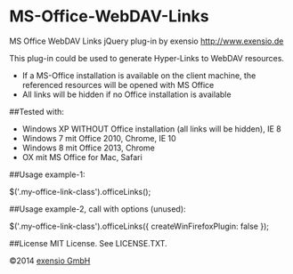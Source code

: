 MS-Office-WebDAV-Links
======================

MS Office WebDAV Links jQuery plug-in by exensio http://www.exensio.de


This plug-in could be used to generate Hyper-Links to WebDAV resources.
 - If a MS-Office installation is available on the client machine, the referenced resources will be opened with MS Office
 - All links will be hidden if no Office installation is available


##Tested with:
 - Windows XP WITHOUT Office installation (all links will be hidden), IE 8
 - Windows 7 mit Office 2010, Chrome, IE 10
 - Windows 8 mit Office 2013, Chrome
 - OX mit MS Office for Mac, Safari


##Usage example-1:

$('.my-office-link-class').officeLinks();


##Usage example-2, call with options (unused):

$('.my-office-link-class').officeLinks({
        createWinFirefoxPlugin: false
});


##License
MIT License. See LICENSE.TXT.

©2014 [exensio GmbH](http://www.exensio.de)
